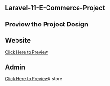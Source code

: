## Laravel-11-E-Commerce-Project

## Preview the Project Design

## Website
[Click Here to Preview](https://surfsidemedia.github.io/Laravel-11-E-Commerce-Project/Website/)

## Admin
[Click Here to Preview](https://surfsidemedia.github.io/Laravel-11-E-Commerce-Project/Admin/)# store
